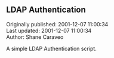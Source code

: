 ## LDAP Authentication  
Originally published: 2001-12-07 11:00:34  
Last updated: 2001-12-07 11:00:34  
Author: Shane Caraveo  
  
A simple LDAP Authentication script.